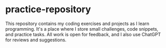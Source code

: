 # practice-repository
This repository contains my coding exercises and projects as I learn programming. It's a place where I store small challenges, code snippets, and practice tasks. All work is open for feedback, and I also use ChatGPT for reviews and suggestions.

